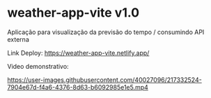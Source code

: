 # weather-app-vite v1.0
Aplicação para visualização da previsão do tempo / consumindo API externa


Link Deploy: https://weather-app-vite.netlify.app/

Video demonstrativo:


https://user-images.githubusercontent.com/40027096/217332524-7904e67d-f4a6-4376-8d63-b6092985e1e5.mp4

